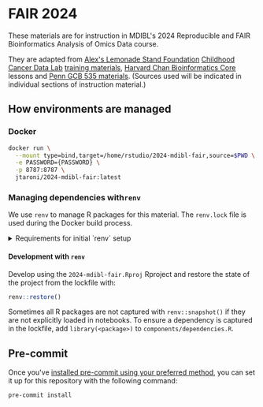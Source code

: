 # FAIR 2024

These materials are for instruction in MDIBL's 2024 Reproducible and FAIR Bioinformatics Analysis of Omics Data course.

They are adapted from [Alex's Lemonade Stand Foundation](https://www.alexslemonade.org/) [Childhood Cancer Data Lab](https://www.ccdatalab.org/) [training materials](https://github.com/AlexsLemonade/training-modules), [Harvard Chan Bioinformatics Core](http://bioinformatics.sph.harvard.edu/) lessons and [Penn GCB 535 materials](https://github.com/greenelab/GCB535).
(Sources used will be indicated in individual sections of instruction material.)

## How environments are managed

### Docker

```sh
docker run \
  --mount type=bind,target=/home/rstudio/2024-mdibl-fair,source=$PWD \
  -e PASSWORD={PASSWORD} \
  -p 8787:8787 \
  jtaroni/2024-mdibl-fair:latest
```

### Managing dependencies with`renv`

We use `renv` to manage R packages for this material.
The `renv.lock` file is used during the Docker build process.

<details>

<summary>Requirements for initial `renv` setup</summary>

#### Initial set-up

To set up the `renv` lockfile, we needed to install `renv`, `remotes`, and `PLIER`.
(`PLIER` could not be installed automatically via `renv::init()`.)

```r
install.packages(c("renv", "remotes"))
remotes::install_github("wgmao/PLIER@v0.1.6")
```

Then we could initialize the project with the following:

```r
renv::init()
```
<!--

`digest` also needed to be installed separately with the following:

```r
install.packages("digest", repos="http://cran.us.r-project.org")
```

--->

</details>

#### Development with `renv`

Develop using the `2024-mdibl-fair.Rproj` Rproject and restore the state of the project from the lockfile with:

```r
renv::restore()
```

Sometimes all R packages are not captured with `renv::snapshot()` if they are not explicitly loaded in notebooks.
To ensure a dependency is captured in the lockfile, add `library(<package>)` to `components/dependencies.R`.

## Pre-commit

Once you've [installed pre-commit using your preferred method](https://pre-commit.com/#install), you can set it up for this repository with the following command:

```sh
pre-commit install
```